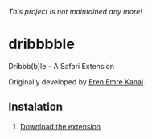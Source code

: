 *This project is not maintained any more!*

dribbbble
=========

Dribbb(b)le – A Safari Extension

Originally developed by [Eren Emre Kanal](http://erenemre.com/679).

## Instalation

1. [Download the extension](https://github.com/maarf/dribbbble/raw/master/dribbble-1.5.3.safariextz)
